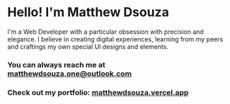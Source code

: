 # Hello! I'm Matthew Dsouza

I'm a Web Developer with a particular obsession with precision and elegance. I believe in creating digital experiences, learning from my peers and craftings my own special UI designs and elements.

### You can always reach me at **matthewdsouza.one@outlook.com**

### Check out my portfolio: [matthewdsouza.vercel.app](https://matthewdsouza.vercel.app)
